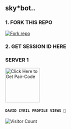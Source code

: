  ## sky*bot..

### 1. FORK THIS REPO

<a href='https://github.com/DeeCeeXxx/Queen_Anita-V4/fork' target="_blank"><img alt='Fork repo' src='https://img.shields.io/badge/Fork This Repo-black?style=for-the-badge&logo=git&logoColor=white'/></a>

### 2. GET SESSION ID HERE

### SERVER 1 
 
<a href="https://anita-v4-pairing.onrender.com/pair"><img src="https://img.shields.io/badge/SESSION_ID-blue" alt="Click Here to Get Pair-Code" width="110"></a>   



#### ```DAVID CYRIL PROFILE VIEWS 🧚```
![Visitor Count](https://profile-counter.glitch.me/DeeCeeXxx/count.svg)
